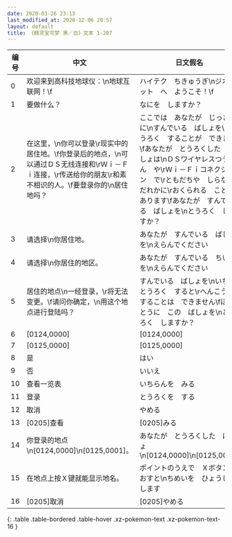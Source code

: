 ```yaml
---
date: 2020-03-26 23:13
last_modified_at: 2020-12-06 20:57
layout: default
title: 《精灵宝可梦 黑／白》文本 1-207
---
```

| 编号 | 中文 | 日文假名 | 日文汉字 |
| ---- | ---- | ---- | --- |
| 0 | 欢迎来到高科技地球仪：\n地球互联网！\f | ハイテク　ちきゅうぎ\nジオネット　へ　ようこそ！\f | ハイテク　地球儀\nジオネット　へ　ようこそ！\f |
| 1 | 要做什么？ | なにを　しますか？ | 何を　しますか？ |
| 2 | 在这里，\n你可以登录\r现实中的居住地。\f你登录后的地点，\n可以通过ＤＳ无线连接和\rＷｉ－Ｆｉ连接，\r传送给你的朋友\r和素不相识的人。\f要登录你的\n居住地吗？ | ここでは　あなたが　じっさいに\nすんでいる　ばしょを\rとうろく　することが　できます\fあなたが　とうろくした　ばしょは\nＤＳワイヤレスつうしん　や\rＷｉ－Ｆｉコネクション　で\rともだちや　しらない　だれかに\rおくられる　ことが　あります\fあなたが　すんでいる　ばしょを\nとうろく　しますか？ | ここでは　あなたが　実際に\n住んでいる　場所を\r登録　することが　できます\fあなたが　登録した　場所は\nＤＳワイヤレス通信　や\rＷｉ－Ｆｉコネクション　で\r友達や　知らない　だれかに\r送られる　ことが　あります\fあなたが　住んでいる　場所を\n登録　しますか？ |
| 3 | 请选择\n你居住地。 | あなたが　すんでいる　ばしょを\nえらんでください | あなたが　住んでいる　場所を\n選んでください |
| 4 | 请选择\n你居住的地区。 | あなたが　すんでいる　ちいきを\nえらんでください | あなたが　住んでいる　地域を\n選んでください |
| 5 | 居住的地点\n一经登录，\r将无法变更。\f请问你确定，\n用这个地点进行登陆吗？ | すんでいる　ばしょを\nいちど　とうろく　すると\rへんこう　することは　できません\fほんとうに　この　ばしょを\nとうろく　しますか？ | 住んでいる　場所を\n一度　登録　すると\r変更　することは　できません\f本当に　この　場所を\n登録　しますか？ |
| 6 | [0124,0000] | [0124,0000] | [0124,0000] |
| 7 | [0125,0000] | [0125,0000] | [0125,0000] |
| 8 | 是 | はい | はい |
| 9 | 否 | いいえ | いいえ |
| 10 | 查看一览表 | いちらんを　みる | 一覧を　みる |
| 11 | 登录 | とうろくを　する | 登録を　する |
| 12 | 取消 | やめる | やめる |
| 13 | [0205]查看 | [0205]みる | [0205]みる |
| 14 | 你登录的地点\n[0124,0000]\n[0125,0001]。 | あなたが　とうろくした　ばしょ\n[0124,0000]\n[0125,0001] | あなたが　登録した　場所\n[0124,0000]\n[0125,0001] |
| 15 | 在地点上按Ｘ键就能显示地名。 | ポイントのうえで　Ｘボタンを　おすと\nちめいを　ひょうじ　します | ポイントのうえで　Ｘボタンを　押すと\n地名を　表示　します |
| 16 | [0205]取消 | [0205]やめる | [0205]やめる |
{: .table .table-bordered .table-hover .xz-pokemon-text .xz-pokemon-text-16 }